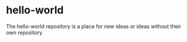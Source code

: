 # hello-world
The hello-world repository is a place for new ideas or ideas without their own repository

